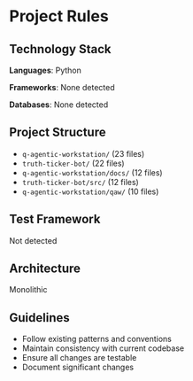 # Project Rules

## Technology Stack
**Languages**: Python

**Frameworks**: None detected

**Databases**: None detected


## Project Structure
- `q-agentic-workstation/` (23 files)
- `truth-ticker-bot/` (22 files)
- `q-agentic-workstation/docs/` (12 files)
- `truth-ticker-bot/src/` (12 files)
- `q-agentic-workstation/qaw/` (10 files)

## Test Framework
Not detected

## Architecture
Monolithic

## Guidelines
- Follow existing patterns and conventions
- Maintain consistency with current codebase
- Ensure all changes are testable
- Document significant changes
